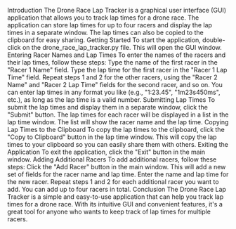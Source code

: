 Introduction
The Drone Race Lap Tracker is a graphical user interface (GUI) application that allows you to track lap times for a drone race. The application can store lap times for up to four racers and display the lap times in a separate window. The lap times can also be copied to the clipboard for easy sharing.
Getting Started
To start the application, double-click on the drone_race_lap_tracker.py file. This will open the GUI window.
Entering Racer Names and Lap Times
To enter the names of the racers and their lap times, follow these steps:
Type the name of the first racer in the "Racer 1 Name" field.
Type the lap time for the first racer in the "Racer 1 Lap Time" field.
Repeat steps 1 and 2 for the other racers, using the "Racer 2 Name" and "Racer 2 Lap Time" fields for the second racer, and so on.
You can enter lap times in any format you like (e.g., "1:23.45", "1m23s450ms", etc.), as long as the lap time is a valid number.
Submitting Lap Times
To submit the lap times and display them in a separate window, click the "Submit" button. The lap times for each racer will be displayed in a list in the lap time window. The list will show the racer name and the lap time.
Copying Lap Times to the Clipboard
To copy the lap times to the clipboard, click the "Copy to Clipboard" button in the lap time window. This will copy the lap times to your clipboard so you can easily share them with others.
Exiting the Application
To exit the application, click the "Exit" button in the main window.
Adding Additional Racers
To add additional racers, follow these steps:
Click the "Add Racer" button in the main window. This will add a new set of fields for the racer name and lap time.
Enter the name and lap time for the new racer.
Repeat steps 1 and 2 for each additional racer you want to add.
You can add up to four racers in total.
Conclusion
The Drone Race Lap Tracker is a simple and easy-to-use application that can help you track lap times for a drone race. With its intuitive GUI and convenient features, it's a great tool for anyone who wants to keep track of lap times for multiple racers.

